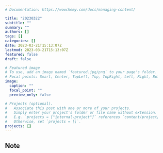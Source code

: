 ```yaml
---
# Documentation: https://wowchemy.com/docs/managing-content/

title: "20230322"
subtitle: ""
summary: ""
authors: []
tags: []
categories: []
date: 2023-03-21T15:13:07Z
lastmod: 2023-03-21T15:13:07Z
featured: false
draft: false

# Featured image
# To use, add an image named `featured.jpg/png` to your page's folder.
# Focal points: Smart, Center, TopLeft, Top, TopRight, Left, Right, BottomLeft, Bottom, BottomRight.
image:
  caption: ""
  focal_point: ""
  preview_only: false

# Projects (optional).
#   Associate this post with one or more of your projects.
#   Simply enter your project's folder or file name without extension.
#   E.g. `projects = ["internal-project"]` references `content/project/deep-learning/index.md`.
#   Otherwise, set `projects = []`.
projects: []
---
```


## Note

